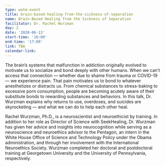 ```yaml
---
type: watm-event
title: brain-based-healing-from-the-sickness-of-separation
name: Brain-Based Healing from the Sickness of Separation
facilitator: Dr. Rachel Wurzman
day: 2
date: '2020-06-13'
start-time: '16:00'
end-time: '17:00'
link: TBA
calendar-link:
---
```


The brain’s systems that malfunction in addiction originally evolved to motivate us to socialize and bond deeply with other humans. When we can’t access that connection — whether due to shame from trauma or COVID-19 — we experience pain. That pain motivates us to bond to whatever anesthetizes or distracts us. From chemical substances to stress-baking to excessive porn consumption, people are becoming acutely aware of their substitute bonds to rewarding substances and behaviors. In this talk, Dr. Wurzman explains why returns to use, overdoses, and suicides are skyrocketing — and what we can do to help each other heal.

Rachel Wurzman, Ph.D., is a neuroscientist and neuroethicist by training. In addition to her role as Director of Science with SeekHealing, Dr. Wurzman has given her advice and insights into neurocognition while serving as a neuroscience and neuroethics advisor to the Pentagon, an intern in the White House Office of Science and Technology Policy under the Obama administration, and through her involvement with the International Neuroethics Society. Wurzman completed her doctoral and postdoctoral training at Georgetown University and the University of Pennsylvania, respectively.
